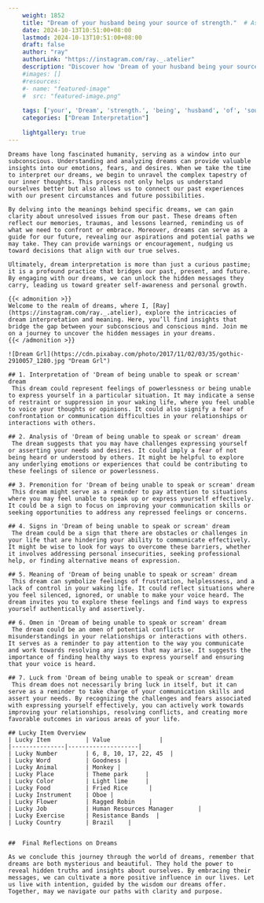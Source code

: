 ```yaml
---
    weight: 1852
    title: "Dream of your husband being your source of strength."  # Assuming 'title' column exists
    date: 2024-10-13T10:51:00+08:00
    lastmod: 2024-10-13T10:51:00+08:00
    draft: false
    author: "ray"
    authorLink: "https://instagram.com/ray._.atelier"
    description: "Discover how 'Dream of your husband being your source of strength.' can interpret your future and uncover its significant meanings in your life."
    #images: []
    #resources:
    #- name: "featured-image"
    #  src: "featured-image.png"
    
    tags: ['your', 'Dream', 'strength.', 'being', 'husband', 'of', 'source']
    categories: ["Dream Interpretation"]
    
    lightgallery: true
---
```

    
    Dreams have long fascinated humanity, serving as a window into our subconscious. Understanding and analyzing dreams can provide valuable insights into our emotions, fears, and desires. When we take the time to interpret our dreams, we begin to unravel the complex tapestry of our inner thoughts. This process not only helps us understand ourselves better but also allows us to connect our past experiences with our present circumstances and future possibilities.
    
    By delving into the meanings behind specific dreams, we can gain clarity about unresolved issues from our past. These dreams often reflect our memories, traumas, and lessons learned, reminding us of what we need to confront or embrace. Moreover, dreams can serve as a guide for our future, revealing our aspirations and potential paths we may take. They can provide warnings or encouragement, nudging us toward decisions that align with our true selves.
    
    Ultimately, dream interpretation is more than just a curious pastime; it is a profound practice that bridges our past, present, and future. By engaging with our dreams, we can unlock the hidden messages they carry, leading us toward greater self-awareness and personal growth.
    
    {{< admonition >}}
    Welcome to the realm of dreams, where I, [Ray](https://instagram.com/ray._.atelier), explore the intricacies of dream interpretation and meaning. Here, you’ll find insights that bridge the gap between your subconscious and conscious mind. Join me on a journey to uncover the hidden messages in your dreams.
    {{< /admonition >}}
    
    ![Dream Grl](https://cdn.pixabay.com/photo/2017/11/02/03/35/gothic-2910057_1280.jpg "Dream Grl")
    
    ## 1. Interpretation of 'Dream of being unable to speak or scream' dream
     This dream could represent feelings of powerlessness or being unable to express yourself in a particular situation. It may indicate a sense of restraint or suppression in your waking life, where you feel unable to voice your thoughts or opinions. It could also signify a fear of confrontation or communication difficulties in your relationships or interactions with others.
    
    ## 2. Analysis of 'Dream of being unable to speak or scream' dream
     The dream suggests that you may have challenges expressing yourself or asserting your needs and desires. It could imply a fear of not being heard or understood by others. It might be helpful to explore any underlying emotions or experiences that could be contributing to these feelings of silence or powerlessness.
    
    ## 3. Premonition for 'Dream of being unable to speak or scream' dream
     This dream might serve as a reminder to pay attention to situations where you may feel unable to speak up or express yourself effectively. It could be a sign to focus on improving your communication skills or seeking opportunities to address any repressed feelings or concerns.
    
    ## 4. Signs in 'Dream of being unable to speak or scream' dream
     The dream could be a sign that there are obstacles or challenges in your life that are hindering your ability to communicate effectively. It might be wise to look for ways to overcome these barriers, whether it involves addressing personal insecurities, seeking professional help, or finding alternative means of expression.
    
    ## 5. Meaning of 'Dream of being unable to speak or scream' dream
     This dream can symbolize feelings of frustration, helplessness, and a lack of control in your waking life. It could reflect situations where you feel silenced, ignored, or unable to make your voice heard. The dream invites you to explore these feelings and find ways to express yourself authentically and assertively.
    
    ## 6. Omen in 'Dream of being unable to speak or scream' dream
     The dream could be an omen of potential conflicts or misunderstandings in your relationships or interactions with others. It serves as a reminder to pay attention to the way you communicate and work towards resolving any issues that may arise. It suggests the importance of finding healthy ways to express yourself and ensuring that your voice is heard.
    
    ## 7. Luck from 'Dream of being unable to speak or scream' dream
     This dream does not necessarily bring luck in itself, but it can serve as a reminder to take charge of your communication skills and assert your needs. By recognizing the challenges and fears associated with expressing yourself effectively, you can actively work towards improving your relationships, resolving conflicts, and creating more favorable outcomes in various areas of your life.
    
    ## Lucky Item Overview
    | Lucky Item          | Value              |
    |---------------|--------------------|
    | Lucky Number        | 6, 8, 10, 17, 22, 45  |
    | Lucky Word          | Goodness |
    | Lucky Animal        | Monkey |
    | Lucky Place         | Theme park     |
    | Lucky Color         | Light lime     |
    | Lucky Food          | Fried Rice      |
    | Lucky Instrument    | Oboe |
    | Lucky Flower        | Ragged Robin    |
    | Lucky Job           | Human Resources Manager       |
    | Lucky Exercise      | Resistance Bands  |
    | Lucky Country       | Brazil    |
    
    
    ##  Final Reflections on Dreams
    
    As we conclude this journey through the world of dreams, remember that dreams are both mysterious and beautiful. They hold the power to reveal hidden truths and insights about ourselves. By embracing their messages, we can cultivate a more positive influence in our lives. Let us live with intention, guided by the wisdom our dreams offer. Together, may we navigate our paths with clarity and purpose.
    